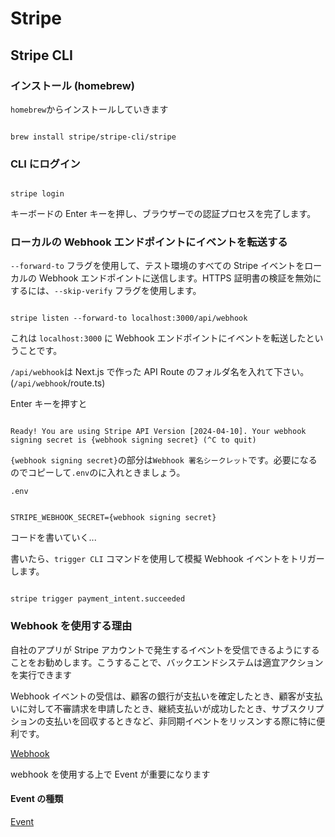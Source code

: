 # Stripe

## Stripe CLI

### インストール (homebrew)

`homebrew`からインストールしていきます

```

brew install stripe/stripe-cli/stripe

```

### CLI にログイン

```

stripe login

```

キーボードの Enter キーを押し、ブラウザーでの認証プロセスを完了します。

### ローカルの Webhook エンドポイントにイベントを転送する

`--forward-to` フラグを使用して、テスト環境のすべての Stripe イベントをローカルの Webhook エンドポイントに送信します。HTTPS 証明書の検証を無効にするには、`--skip-verify` フラグを使用します。

```

stripe listen --forward-to localhost:3000/api/webhook

```

これは `localhost:3000` に Webhook エンドポイントにイベントを転送したということです。

`/api/webhook`は Next.js で作った API Route のフォルダ名を入れて下さい。(`/api/webhook`/route.ts)

Enter キーを押すと

```

Ready! You are using Stripe API Version [2024-04-10]. Your webhook signing secret is {webhook signing secret} (^C to quit)

```

`{webhook signing secret}`の部分は`Webhook 署名シークレット`です。必要になるのでコピーして`.env`のに入れときましょう。

`.env`

```

STRIPE_WEBHOOK_SECRET={webhook signing secret}

```

コードを書いていく...

書いたら、`trigger CLI` コマンドを使用して模擬 Webhook イベントをトリガーします。

```

stripe trigger payment_intent.succeeded

```

### Webhook を使用する理由

自社のアプリが Stripe アカウントで発生するイベントを受信できるようにすることをお勧めします。こうすることで、バックエンドシステムは適宜アクションを実行できます

Webhook イベントの受信は、顧客の銀行が支払いを確定したとき、顧客が支払いに対して不審請求を申請したとき、継続支払いが成功したとき、サブスクリプションの支払いを回収するときなど、非同期イベントをリッスンする際に特に便利です。

[Webhook](https://docs.stripe.com/webhooks/quickstart)

webhook を使用する上で Event が重要になります

#### Event の種類

[Event](https://docs.stripe.com/api/events/object)
